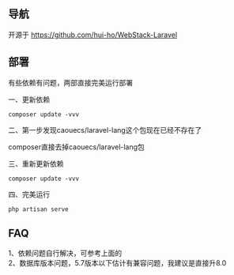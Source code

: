 ## 导航

开源于 https://github.com/hui-ho/WebStack-Laravel

## 部署

有些依赖有问题，两部直接完美运行部署

一、更新依赖

```
composer update -vvv
```

二、第一步发现caouecs/laravel-lang这个包现在已经不存在了

composer直接去掉caouecs/laravel-lang包

三、重新更新依赖

```
composer update -vvv
```

四、完美运行

```
php artisan serve
```

## FAQ

1、依赖问题自行解决，可参考上面的   
2、数据库版本问题，5.7版本以下估计有兼容问题，我建议是直接升8.0


